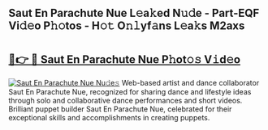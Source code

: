 ## Saut En Parachute Nue L𝚎a𝚔ed N𝚞𝚍e - Part-EQF Vi𝚍𝚎o P𝚑𝚘tos - H𝚘𝚝 O𝚗𝚕yf𝚊ns L𝚎a𝚔s M2axs

# <h2><a href="http://kfdhrw7.oniu.top/?m=Saut+En+Parachute+Nue">🔗👉 🔴 Saut En Parachute Nue P𝚑ot𝚘𝚜 V𝚒d𝚎o</a></h2>

[![Saut En Parachute Nue Nu𝚍e𝚜](https://i.imgur.com/0qMVB7G.gif)](http://kfdhrw7.oniu.top/?m=Saut+En+Parachute+Nue)
Web-based artist and dance collaborator Saut En Parachute Nue, recognized for sharing dance and lifestyle ideas through solo and collaborative dance performances and short videos. Brilliant puppet builder Saut En Parachute Nue, celebrated for their exceptional skills and accomplishments in creating puppets.  
